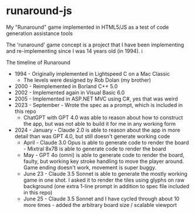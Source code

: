 # runaround-js
My "Runaround" game implemented in HTML5/JS as a test of code generation assistance tools

The 'runaround' game concept is a project that I have been implementing
and re-implementing since I was 14 years old (in 1994). i

The timeline of Runaround
* 1994 - Originally implemented in Lightspeed C on a Mac Classic
   - The levels were designed by Rob Dolan (my brother)
* 2000 - Reimplemented in Borland C++ 5.0
* 2002 - Implemented again in Visual Basic 6.0
* 2005 - Implemented in ASP.NET MVC using C#, yes that was weird
* 2023 - September - Wrote the spec as a prompt, which is included in this repo
     - ChatGPT with GPT 4.0 was able to reason about how to construct
       the app, but was not able to build it for me in any working form
* 2024 - January - Claude 2.0 is able to reason about the app in more
       detail than was GPT 4.0, but still doesn't generate working code
     - April   - Claude 3.0 Opus is able to generate code to render the board
               - Mixtral 8x7B is able to generate code to render the
                 board
     - May     - GPT 4o (omni) is able to generate code to render the
               board, faulty, but working key stroke handling to move
               the player around. Game ending doesn't work, movement is
               super buggy.
     - June 23 - Claude 3.5 Sonnet is able to generate the mostly working
               game in one shot. I asked it to render the tiles using
               glyphs on raw background (one extra 1-line prompt in addition to
               spec file included in this repo)
     - June 25 - Claude 3.5 Sonnet and I have cycled through about 10 more times
               - added the arbitrary board size / scalable viewport

